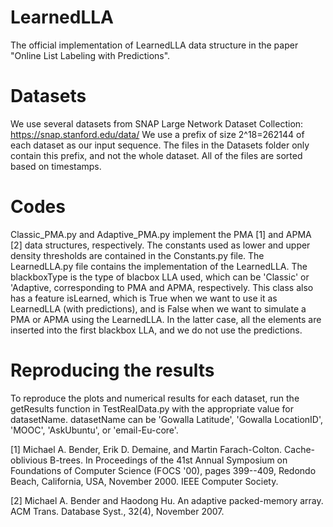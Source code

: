 # LearnedLLA
The official implementation of LearnedLLA data structure in the paper "Online List Labeling with Predictions". 

# Datasets
We use several datasets from SNAP Large Network Dataset Collection: https://snap.stanford.edu/data/
We use a prefix of size 2^18=262144 of each dataset as our input sequence.
The files in the Datasets folder only contain this prefix, and not the whole dataset.
All of the files are sorted based on timestamps.

# Codes
Classic_PMA.py and Adaptive_PMA.py implement the PMA [1] and APMA [2] data structures, respectively.
The constants used as lower and upper density thresholds are contained in the Constants.py file.
The LearnedLLA.py file contains the implementation of the LearnedLLA. The blackboxType is the type 
of blacbox LLA used, which can be 'Classic' or 'Adaptive, corresponding to PMA and APMA, respectively.
This class also has a feature isLearned, which is True when we want to use it as LearnedLLA (with predictions), 
and is False when we want to simulate a PMA or APMA using the LearnedLLA. In the latter case, all the 
elements are inserted into the first blackbox LLA, and we do not use the predictions.

# Reproducing the results
To reproduce the plots and numerical results for each dataset, run the getResults function in 
TestRealData.py with the appropriate value for datasetName. 
datasetName can be 'Gowalla Latitude', 'Gowalla LocationID', 'MOOC', 'AskUbuntu', or 'email-Eu-core'.

[1] Michael A. Bender, Erik D. Demaine, and Martin Farach-Colton. Cache-oblivious B-trees. 
In Proceedings of the 41st Annual Symposium on Foundations of Computer Science (FOCS '00), 
pages 399--409, Redondo Beach, California, USA, November 2000. IEEE Computer Society.

[2] Michael A. Bender and Haodong Hu. An adaptive packed-memory array. 
ACM Trans. Database Syst., 32(4), November 2007.
